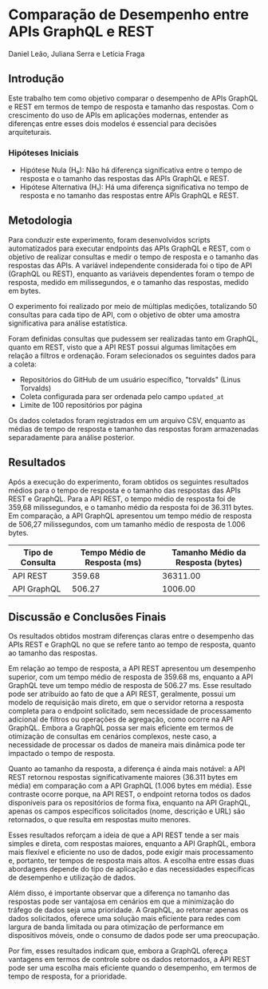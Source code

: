 
# Comparação de Desempenho entre APIs GraphQL e REST

Daniel Leão, Juliana Serra e Letícia Fraga

## Introdução

Este trabalho tem como objetivo comparar o desempenho de APIs GraphQL e REST em termos de tempo de resposta e tamanho das respostas. Com o crescimento do uso de APIs em aplicações modernas, entender as diferenças entre esses dois modelos é essencial para decisões arquiteturais.

### Hipóteses Iniciais

- Hipótese Nula (H₀): Não há diferença significativa entre o tempo de resposta e o tamanho das respostas das APIs GraphQL e REST.
- Hipótese Alternativa (H₁): Há uma diferença significativa no tempo de resposta e no tamanho das respostas entre APIs GraphQL e REST.

## Metodologia

Para conduzir este experimento, foram desenvolvidos scripts automatizados para executar endpoints das APIs GraphQL e REST, com o objetivo de realizar consultas e medir o tempo de resposta e o tamanho das respostas das APIs. A variável independente considerada foi o tipo de API (GraphQL ou REST), enquanto as variáveis dependentes foram o tempo de resposta, medido em milissegundos, e o tamanho das respostas, medido em bytes.

O experimento foi realizado por meio de múltiplas medições, totalizando 50 consultas para cada tipo de API, com o objetivo de obter uma amostra significativa para análise estatística.

Foram definidas consultas que pudessem ser realizadas tanto em GraphQL, quanto em REST, visto que a API REST possui algumas limitações  em relação a filtros e ordenação. Foram selecionados os seguintes dados para a coleta:

- Repositórios  do GitHub de um usuário específico, "torvalds" (Linus Torvalds)
- Coleta configurada para ser ordenada pelo campo `updated_at`
- Limite de 100 repositórios por página


Os dados coletados foram registrados em um arquivo CSV, enquanto as médias de tempo de resposta e tamanho das respostas foram armazenadas separadamente para análise posterior.

## Resultados

Após a execução do experimento, foram obtidos os seguintes resultados médios para o tempo de resposta e o tamanho das respostas das APIs REST e GraphQL. Para a API REST, o tempo médio de resposta foi de 359,68 milissegundos, e o tamanho médio da resposta foi de 36.311 bytes. Em comparação, a API GraphQL apresentou um tempo médio de resposta de 506,27 milissegundos, com um tamanho médio de resposta de 1.006 bytes.

| Tipo de Consulta | Tempo Médio de Resposta (ms) | Tamanho Médio da Resposta (bytes) |
|------------------|------------------------------|-----------------------------------|
| API REST         | 359.68                       | 36311.00                          |
| API GraphQL      | 506.27                       | 1006.00                           |

## Discussão e Conclusões Finais

Os resultados obtidos mostram diferenças claras entre o desempenho das APIs REST e GraphQL no que se refere tanto ao tempo de resposta, quanto ao tamanho das respostas.

Em relação ao tempo de resposta, a API REST apresentou um desempenho superior, com um tempo médio de resposta de 359.68 ms, enquanto a API GraphQL teve um tempo médio de resposta de 506.27 ms. Esse resultado pode ser atribuído ao fato de que a API REST, geralmente, possui um modelo de requisição mais direto, em que o servidor retorna a resposta completa para o endpoint solicitado, sem necessidade de processamento adicional de filtros ou operações de agregação, como ocorre na API GraphQL. Embora a GraphQL possa ser mais eficiente em termos de otimização de consultas em cenários complexos, neste caso, a necessidade de processar os dados de maneira mais dinâmica pode ter impactado o tempo de resposta.

Quanto ao tamanho da resposta, a diferença é ainda mais notável: a API REST retornou respostas significativamente maiores (36.311 bytes em média) em comparação com a API GraphQL (1.006 bytes em média). Esse contraste ocorre porque, na API REST, o endpoint retorna todos os dados disponíveis para os repositórios de forma fixa, enquanto na API GraphQL, apenas os campos específicos solicitados (nome, descrição e URL) são retornados, o que resulta em respostas muito menores.

Esses resultados reforçam a ideia de que a API REST tende a ser mais simples e direta, com respostas maiores, enquanto a API GraphQL, embora mais flexível e eficiente no uso de dados, pode exigir mais processamento e, portanto, ter tempos de resposta mais altos. A escolha entre essas duas abordagens depende do tipo de aplicação e das necessidades específicas de desempenho e utilização de dados.

Além disso, é importante observar que a diferença no tamanho das respostas pode ser vantajosa em cenários em que a minimização do tráfego de dados seja uma prioridade. A GraphQL, ao retornar apenas os dados solicitados, oferece uma solução mais eficiente para redes com largura de banda limitada ou para otimização de performance em dispositivos móveis, onde o consumo de dados pode ser uma preocupação.

Por fim, esses resultados indicam que, embora a GraphQL ofereça vantagens em termos de controle sobre os dados retornados, a API REST pode ser uma escolha mais eficiente quando o desempenho, em termos de tempo de resposta, for a prioridade.
